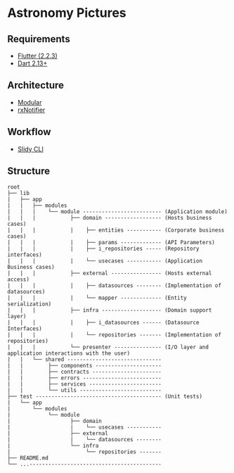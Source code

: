 # Astronomy Pictures
  
  
## Requirements
- [Flutter (2.2.3)](https://flutter.dev/docs/get-started/install)
- [Dart 2.13+](https://webdev.dartlang.org/tools/sdk#install)


## Architecture
- [Modular](https://github.com/Flutterando/modular)
- [rxNotifier](https://pub.dev/packages/rx_notifier)


## Workflow
- [Slidy CLI](https://github.com/Flutterando/slidy)

## Structure

    root
    ├── lib
    |   ├── app
    |   |   ├── modules
    |   |   |    └── module ------------------------- (Application module)
    |   |   |           ├── domain ------------------ (Hosts business cases)
    |   |   |           |    ├── entities ----------- (Corporate business cases)
    |   |   |           |    ├── params ------------- (API Parameters)
    |   |   |           |    ├── i_repositories ----- (Repository interfaces)
    |   |   |           |    └── usecases ----------- (Application Business cases)
    |   |   |           ├── external ---------------- (Hosts external access)
    |   |   |           |    ├── datasources -------- (Implementation of datasources)
    |   |   |           |    └── mapper ------------- (Entity serialization)
    |   |   |           ├── infra ------------------- (Domain support layer)
    |   |   |           |    ├── i_datasources ------ (Datasource Interfaces)
    |   |   |           |    └── repositories ------- (Implementation of repositories)
    |   |   |           └── presenter --------------- (I/O layer and application interactions with the user)
    |   |   └── shared ------------------------------
    |   |        ├── components --------------------- 
    |   |        ├── contracts ---------------------- 
    |   |        ├── errors ------------------------- 
    |   |        ├── services -----------------------  
    |   |        └── utils -------------------------- 
    ├── test ---------------------------------------- (Unit tests)
    |   └── app
    |       └── modules
    |            └── module
    |                   ├── domain
    |                   |    └── usecases -----------
    |                   ├── external
    |                   |    └── datasources --------
    |                   └── infra
    |                        └── repositories -------
    ├── README.md
    └── ...------------------------------------------
